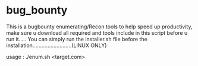 # bug_bounty

This is a bugbounty enumerating/Recon tools to help speed up productivity, make sure u download all required and tools include in this script before u run it.....
You can simply run the installer.sh file before the installation..........................(LINUX ONLY) 


usage : ./enum.sh <target.com>

